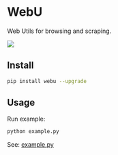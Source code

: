 # WebU

Web Utils for browsing and scraping.

![](https://img.shields.io/pypi/v/webu?label=webu&color=blue&cacheSeconds=60)

## Install

```sh
pip install webu --upgrade
```

## Usage

Run example:

```sh
python example.py
```

See: [example.py](https://github.com/Hansimov/webu/blob/main/example.py)
